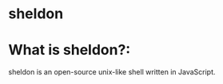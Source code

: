 sheldon
======
What is sheldon?:
======
sheldon is an open-source unix-like shell written in JavaScript. 

